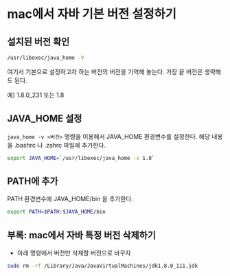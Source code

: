 # mac에서 자바 기본 버전 설정하기

## 설치된 버전 확인

```bash
/usr/libexec/java_home -V
```

여기서 기본으로 설정하고자 하는 버전의 버전을 기억해 놓는다. 가장 끝 버전은 생략해도 된다. 

예) 1.8.0_231 또는 1.8

## JAVA_HOME 설정

`java_home -v <버전>` 명령을 이용해서 JAVA_HOME 환경변수를 설정한다. 해당 내용을 .bashrc 나 .zshrc 파일에 추가한다.

```bash
export JAVA_HOME=`/usr/libexec/java_home -v 1.8`
```

## PATH에 추가

PATH 환경변수에 JAVA_HOME/bin 을 추가한다.

```bash
export PATH=$PATH:$JAVA_HOME/bin
```

## 부록: mac에서 자바 특정 버전 삭제하기

- 아래 명령에서 버전만 삭제할 버전으로 바꾸자

```bash
sudo rm -rf /Library/Java/JavaVirtualMachines/jdk1.8.0_111.jdk
```
